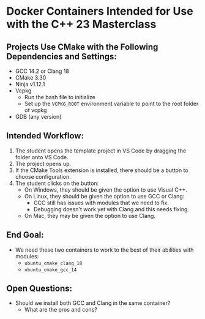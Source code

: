 # Docker Containers Intended for Use with the C++ 23 Masterclass

## Projects Use CMake with the Following Dependencies and Settings:
- GCC 14.2 or Clang 18
- CMake 3.30
- Ninja v1.12.1
- Vcpkg
  - Run the bash file to initialize
  - Set up the `VCPKG_ROOT` environment variable to point to the root folder of vcpkg
- GDB (any version)

## Intended Workflow:
1. The student opens the template project in VS Code by dragging the folder onto VS Code.
2. The project opens up.
3. If the CMake Tools extension is installed, there should be a button to choose configuration.
4. The student clicks on the button:
   - On Windows, they should be given the option to use Visual C++.
   - On Linux, they should be given the option to use GCC or Clang:
     - GCC still has issues with modules that we need to fix.
     - Debugging doesn't work yet with Clang and this needs fixing.
   - On Mac, they may be given the option to use Clang.

## End Goal:
- We need these two containers to work to the best of their abilities with modules:
  - `ubuntu_cmake_clang_18`
  - `ubuntu_cmake_gcc_14`

## Open Questions:
- Should we install both GCC and Clang in the same container?
  - What are the pros and cons?
